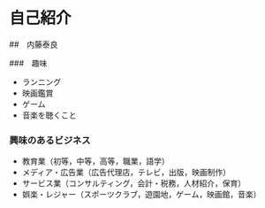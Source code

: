 # 自己紹介

##　内藤泰良

###　趣味
- ランニング
- 映画鑑賞
- ゲーム
- 音楽を聴くこと 


### 興味のあるビジネス
- 教育業（初等，中等，高等，職業，語学）
- メディア・広告業（広告代理店，テレビ，出版，映画制作）
- サービス業（コンサルティング，会計・税務，人材紹介，保育）
- 娯楽・レジャー（スポーツクラブ，遊園地，ゲーム，映画館，音楽）
